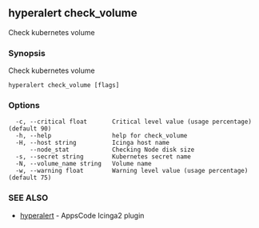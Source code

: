 ## hyperalert check_volume

Check kubernetes volume

### Synopsis


Check kubernetes volume

```
hyperalert check_volume [flags]
```

### Options

```
  -c, --critical float       Critical level value (usage percentage) (default 90)
  -h, --help                 help for check_volume
  -H, --host string          Icinga host name
      --node_stat            Checking Node disk size
  -s, --secret string        Kubernetes secret name
  -N, --volume_name string   Volume name
  -w, --warning float        Warning level value (usage percentage) (default 75)
```

### SEE ALSO
* [hyperalert](hyperalert.md)	 - AppsCode Icinga2 plugin


